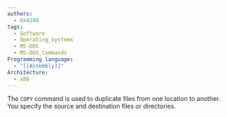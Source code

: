 ```yaml
---
authors: 
  - 0x4248
tags:
  - Software
  - Operating_systems
  - MS-DOS
  - MS-DOS_Commands
Programming language:
  - "[[Assembly]]"
Architecture:
  - x86
---
```

The `COPY` command is used to duplicate files from one location to another. You specify the source and destination files or directories.